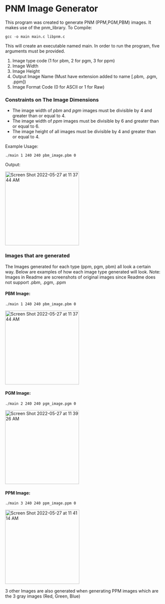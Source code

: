 # PNM Image Generator
This program was created to generate PNM (PPM,PGM,PBM) images. It makes use of the pnm_library.
To Compile:

    gcc -o main main.c libpnm.c
This will create an executable named main. In order to run the program, five arguments must be provided.

 1. Image type code (1 for pbm, 2 for pgm, 3 for ppm)
 2. Image Width
 3. Image Height
 4. Output Image Name (Must have extension added to name [.pbm, .pgm, .ppm])
 5. Image Format Code (0 for ASCII or 1 for Raw)

### Constraints on The Image Dimensions
-   The image width of *pbm* and *pgm* images must be divisible by 4 and greater than or equal to 4.
-   The image width of *ppm* images must be divisible by 6 and greater than or equal to 6.
-   The image height of all images must be divisible by 4 and greater than or equal to 4.

Example Usage:

    ./main 1 240 240 pbm_image.pbm 0
Output:

<img width="239" alt="Screen Shot 2022-05-27 at 11 37 44 AM" src="https://user-images.githubusercontent.com/74621126/170732525-cd458e63-4853-47de-94ac-a0a316058075.png">

### Images that are generated
The Images generated for each type (ppm, pgm, pbm) all look a certain way. Below are examples of how each image type generated will look. Note: Images in Readme are screenshots of original images since Readme does not support .pbm, .pgm, .ppm
#### PBM Image:

    ./main 1 240 240 pbm_image.pbm 0

<img width="239" alt="Screen Shot 2022-05-27 at 11 37 44 AM" src="https://user-images.githubusercontent.com/74621126/170732525-cd458e63-4853-47de-94ac-a0a316058075.png">

#### PGM Image:

    ./main 2 240 240 pgm_image.pgm 0
 
<img width="239" alt="Screen Shot 2022-05-27 at 11 39 26 AM" src="https://user-images.githubusercontent.com/74621126/170732828-b8c875d1-e60a-4604-9766-1f619fd3929b.png">

#### PPM Image:

    ./main 3 240 240 ppm_image.ppm 0

<img width="240" alt="Screen Shot 2022-05-27 at 11 41 14 AM" src="https://user-images.githubusercontent.com/74621126/170733049-55060e54-87f1-4cb7-a570-e01559e8ad6f.png">

 3 other Images are also generated when generating PPM images which are the 3 gray images (Red, Green, Blue)

